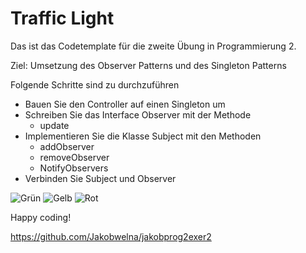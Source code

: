 # Traffic Light

Das ist das Codetemplate für die zweite Übung in Programmierung 2.

Ziel: Umsetzung des Observer Patterns und des Singleton Patterns

Folgende Schritte sind zu durchzuführen

* Bauen Sie den Controller auf einen Singleton um
* Schreiben Sie das Interface Observer mit der Methode
    * update  
* Implementieren Sie die Klasse Subject mit den Methoden
    * addObserver
    * removeObserver
    * NotifyObservers
* Verbinden Sie Subject und Observer

![Grün](/pics/greenLight.png)
![Gelb](/pics/yellowLight.png)
![Rot](/pics/redLight.png)

Happy coding!


https://github.com/Jakobwelna/jakobprog2exer2


 
